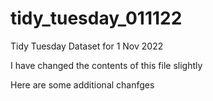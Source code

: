 # tidy_tuesday_011122
Tidy Tuesday Dataset for 1 Nov 2022


I have changed the contents of this file slightly

Here are some additional chanfges

